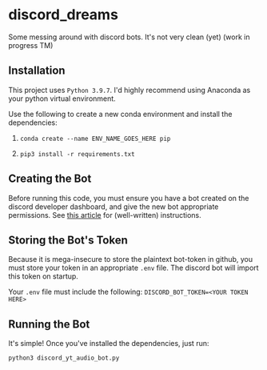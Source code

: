 # discord_dreams

Some messing around with discord bots. It's not very clean (yet) (work in progress TM)

## Installation

This project uses ```Python 3.9.7```. I'd highly recommend using Anaconda as your python virtual environment.

Use the following to create a new conda environment and install the dependencies:

1. ```conda create --name ENV_NAME_GOES_HERE pip```

2. ```pip3 install -r requirements.txt```

## Creating the Bot

Before running this code, you must ensure you have a bot created on the discord developer dashboard, and give the new bot appropriate permissions. See [this article](https://medium.com/disbots/how-to-make-a-discord-bot-with-python-e066b03bfd9) for (well-written) instructions.

## Storing the Bot's Token

Because it is mega-insecure to store the plaintext bot-token in github, you must store your token in an appropriate ```.env``` file. The discord bot will import this token on startup. 

Your ```.env``` file must include the following: ```DISCORD_BOT_TOKEN=<YOUR TOKEN HERE>```

## Running the Bot

It's simple! Once you've installed the dependencies, just run:

```python3 discord_yt_audio_bot.py```

